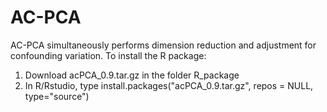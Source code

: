 # AC-PCA
AC-PCA simultaneously performs dimension reduction and adjustment for confounding variation.
To install the R package:
1. Download acPCA_0.9.tar.gz in the folder R_package
2. In R/Rstudio, type install.packages("acPCA_0.9.tar.gz", repos = NULL, type="source")
